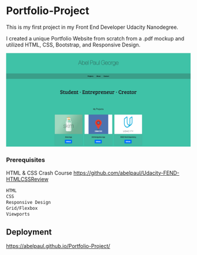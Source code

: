 # Portfolio-Project
This is my first project in my Front End Developer Udacity Nanodegree. 

I created a unique Portfolio Website from scratch from a .pdf mockup and utilized HTML, CSS, Bootstrap, and Responsive Design.






![demo](img/demo.png)






### Prerequisites

HTML & CSS Crash Course 
https://github.com/abelpaul/Udacity-FEND-HTMLCSSReview

```
HTML
CSS
Responsive Design
Grid/Flexbox
Viewports
```




## Deployment
https://abelpaul.github.io/Portfolio-Project/


